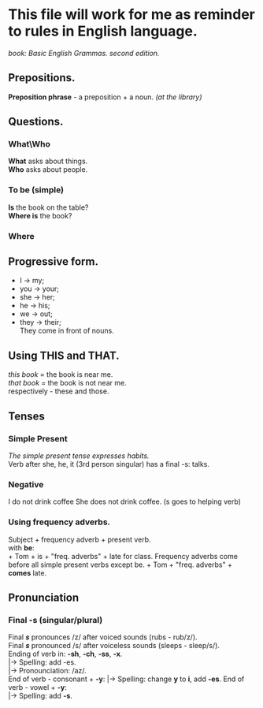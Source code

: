 # This file will work for me as reminder to rules in English language.
_book: Basic English Grammas. second edition._ 
<!-- 2.8 -->

## Prepositions.
__Preposition phrase__ - a preposition + a noun. _(at the library)_  

## Questions.
### What\Who
__What__ asks about things.  
__Who__ asks about people.  
### To be (simple)   
__Is__ the book on the table?  
__Where is__ the book?  
### Where

## Progressive form.
+ I -> my;  
+ you -> your;  
+ she -> her;  
+ he -> his;  
+ we -> out;  
+ they -> their;  
They come in front of nouns.  


## Using THIS and THAT.
_this book_ = the book is near me.  
_that book_ = the book is not near me.  
respectively - these and those.  

## Tenses  
### Simple Present  
_The simple present tense expresses habits._  
Verb after she, he, it (3rd person singular) has a final -s: talks.  
### Negative
I do not drink coffee
She does not drink coffee. (s goes to helping verb)
### Using frequency adverbs.  
Subject + frequency adverb + present verb.  
with __be__:  
	+ Tom + is + "freq. adverbs" + late for class.
Frequency adverbs come before all simple present verbs except be.
	+ Tom + "freq. adverbs" + __comes__ late.  


## Pronunciation 
### Final -s (singular/plural)  
Final __*s*__ pronounces /z/ after voiced sounds (rubs - rub/z/).  
Final __*s*__ pronounced /s/ after voiceless sounds (sleeps - sleep/s/).  
Ending of verb in: __-sh__, __-ch__, __-ss__, __-x__.  
|-> Spelling: add -es.  
|-> Pronounciation: /az/.  
End of verb - consonant + __-y__:
|-> Spelling: change __y__ to __i__, add __-es__.
End of verb - vowel + __-y__:  
|-> Spelling: add __-s__.  

